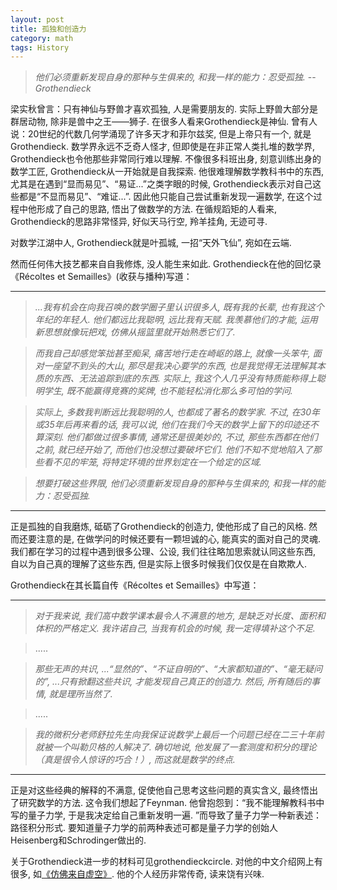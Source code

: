 ```yaml
---
layout: post
title: 孤独和创造力
category: math
tags: History
---
```

> _他们必须重新发现自身的那种与生俱来的, 和我一样的能力：忍受孤独._        -- *Grothendieck*

梁实秋曾言：只有神仙与野兽才喜欢孤独, 人是需要朋友的. 
实际上野兽大部分是群居动物, 除非是兽中之王——狮子. 在很多人看来Grothendieck是神仙. 曾有人说：20世纪的代数几何学涌现了许多天才和菲尔兹奖, 但是上帝只有一个, 就是Grothendieck. 
数学界永远不乏奇人怪才, 但即使是在非正常人类扎堆的数学界, Grothendieck也令他那些非常同行难以理解. 
不像很多科班出身, 刻意训练出身的数学工匠, Grothendieck从一开始就是自我探索. 他很难理解数学教科书中的东西, 尤其是在遇到“显而易见”、“易证...”之类字眼的时候, Grothendieck表示对自己这些都是“不显而易见”、“难证...”. 因此他只能自己尝试重新发现一遍数学, 在这个过程中他形成了自己的思路, 悟出了做数学的方法. 在循规蹈矩的人看来, Grothendieck的思路非常怪异, 好似天马行空, 羚羊挂角, 无迹可寻. 

对数学江湖中人, Grothendieck就是叶孤城, 一招“天外飞仙”, 宛如在云端. 

然而任何伟大技艺都来自自我修炼, 没人能生来如此. 
Grothendieck在他的回忆录《Récoltes et Semailles》(收获与播种)写道：

---
>  _...我有机会在向我召唤的数学圈子里认识很多人, 既有我的长辈, 也有我这个年纪的年轻人. 他们都远比我聪明, 远比我有天赋. 我羡慕他们的才能, 运用新思想就像玩把戏, 仿佛从摇篮里就开始熟悉它们了._

>  _而我自己却感觉笨拙甚至痴呆, 痛苦地行走在崎岖的路上, 就像一头笨牛, 面对一座望不到头的大山, 那尽是我决心要学的东西, 也是我觉得无法理解其本质的东西、无法追踪到底的东西. 实际上, 我这个人几乎没有特质能称得上聪明学生, 既不能赢得竞赛的奖牌, 也不能轻松消化那么多可怕的学问._

>  _实际上, 多数我判断远比我聪明的人, 也都成了著名的数学家. 不过, 在30年或35年后再来看的话, 我可以说, 他们在我们今天的数学上留下的印迹还不算深刻. 他们都做过很多事情, 通常还是很美妙的, 不过, 那些东西都在他们之前, 就已经开始了, 而他们也没想过要破坏它们. 他们不知不觉地陷入了那些看不见的牢笼, 将特定环境的世界划定在一个给定的区域._

>  _想要打破这些界限, 他们必须重新发现自身的那种与生俱来的, 和我一样的能力：忍受孤独._

---

正是孤独的自我磨炼, 砥砺了Grothendieck的创造力, 使他形成了自己的风格. 
然而还要注意的是, 在做学问的时候还要有一颗坦诚的心, 能真实的面对自己的灵魂. 我们都在学习的过程中遇到很多公理、公设, 我们往往略加思索就认同这些东西, 自以为自己真的理解了这些东西, 但是实际上很多时候我们仅仅是在自欺欺人.

Grothendieck在其长篇自传《Récoltes et Semailles》中写道：

---
>  _对于我来说, 我们高中数学课本最令人不满意的地方, 是缺乏对长度、面积和体积的严格定义. 我许诺自己, 当我有机会的时候, 我一定得填补这个不足._

>  .....

>  _那些无声的共识, ...“显然的”、“不证自明的”、“大家都知道的”、“毫无疑问的”, ...只有掀翻这些共识, 才能发现自己真正的创造力. 然后, 所有随后的事情, 就是理所当然了._

>  .....

> _我的微积分老师舒拉先生向我保证说数学上最后一个问题已经在二三十年前就被一个叫勒贝格的人解决了. 确切地说, 他发展了一套测度和积分的理论（真是很令人惊讶的巧合！）, 而这就是数学的终点._

---
正是对这些经典的解释的不满意, 促使他自己思考这些问题的真实含义, 最终悟出了研究数学的方法. 这令我们想起了Feynman. 他曾抱怨到：“我不能理解教科书中写的量子力学, 于是我决定给自己重新发明一遍. ”而导致了量子力学一种新表述：路径积分形式. 要知道量子力学的前两种表述可都是量子力学的创始人Heisenberg和Schrodinger做出的. 

关于Grothendieck进一步的材料可见grothendieckcircle. 对他的中文介绍网上有很多, 如[《仿佛来自虚空》](http://www.douban.com/group/topic/9089929/). 他的个人经历非常传奇, 读来饶有兴味. 
